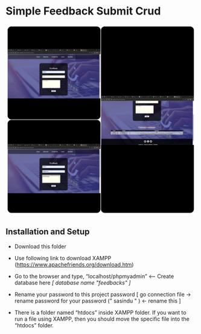 # Simple Feedback Submit Crud
  
![Alt Text](https://github.com/SKSpraveen/Simple-Feedback-Submit-Crud/blob/main/feedback.jpg?raw=true)

## Installation and Setup  

* Download this folder  
  
* Use following link to download XAMPP  (https://www.apachefriends.org/download.htm)  

* Go to the browser and type, “localhost/phpmyadmin” <-- Create database here  *[ database name "feedbacks" ]*

* Rename your password to this project password  [ go connection file -> rename password for your password (" sasindu " ) <- rename this ] 
  
* There is a folder named “htdocs” inside XAMPP folder. If you want to run a file using XAMPP, then you should move the specific file into the “htdocs” folder.  
